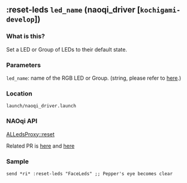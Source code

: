 ## :reset-leds `led_name` (naoqi_driver [`kochigami-develop`])

### What is this?

Set a LED or Group of LEDs to their default state.  

### Parameters

`led_name`: name of the RGB LED or Group. (string, please refer to [here](http://doc.aldebaran.com/2-5/naoqi/sensors/alleds.html#groups-short-names-and-names).)  

### Location

`launch/naoqi_driver.launch`  

### NAOqi API

[ALLedsProxy::reset](http://doc.aldebaran.com/2-5/naoqi/sensors/alleds-api.html#alleds-api)  

Related PR is [here](https://github.com/ros-naoqi/naoqi_driver/pull/100) and [here](https://github.com/jsk-ros-pkg/jsk_robot/pull/999)

### Sample

```
send *ri* :reset-leds "FaceLeds" ;; Pepper's eye becomes clear
```
